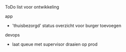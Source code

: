 ToDo list voor ontwikkeling

app

-   'thuisbezorgd' status overzicht voor burger toevoegen

devops

-   laat queue met supervisor draaien op prod
